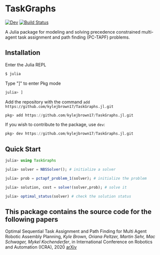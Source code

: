 # TaskGraphs

<!-- [![Stable](https://img.shields.io/badge/docs-stable-blue.svg)](https://kylejbrown17.github.io/TaskGraphs.jl/stable) -->
[![Dev](https://img.shields.io/badge/docs-dev-blue.svg)](https://kylejbrown17.github.io/TaskGraphs.jl/dev)
[![Build Status](https://github.com/kylejbrown17/TaskGraphs.jl/workflows/CI/badge.svg)](https://github.com/kylejbrown17/TaskGraphs.jl/actions)

A Julia package for modeling and solving precedence constrained multi-agent task assignment and path finding (PC-TAPF) problems.

## Installation

Enter the Julia REPL
```Bash
$ julia
```
Type "]" to enter Pkg mode
```Julia
julia> ]
```
Add the repository with the command `add https://github.com/kylejbrown17/TaskGraphs.jl.git`
```Julia
pkg> add https://github.com/kylejbrown17/TaskGraphs.jl.git
```
If you wish to contribute to the package, use `dev`:
```Julia
pkg> dev https://github.com/kylejbrown17/TaskGraphs.jl.git
```

## Quick Start

```julia
julia> using TaskGraphs

julia> solver = NBSSolver(); # initialize a solver

julia> prob = pctapf_problem_1(solver); # initialize the problem

julia> solution, cost = solve!(solver,prob); # solve it

julia> optimal_status(solver) # check the solution status
```

## This package contains the source code for the following papers

Optimal Sequential Task Assignment and Path Finding for Multi Agent Robotic Assembly Planning, _Kyle Brown, Oriana Peltzer, Martin Sehr, Mac Schwager, Mykel Kochenderfer_, in International Conference on Robotics and Automation (ICRA), 2020 [arXiv](https://arxiv.org/abs/2006.08845)